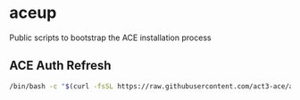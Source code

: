 # aceup

Public scripts to bootstrap the ACE installation process

## ACE Auth Refresh

```bash
/bin/bash -c "$(curl -fsSL https://raw.githubusercontent.com/act3-ace/aceup/main/auth-refresh.sh)"
```
